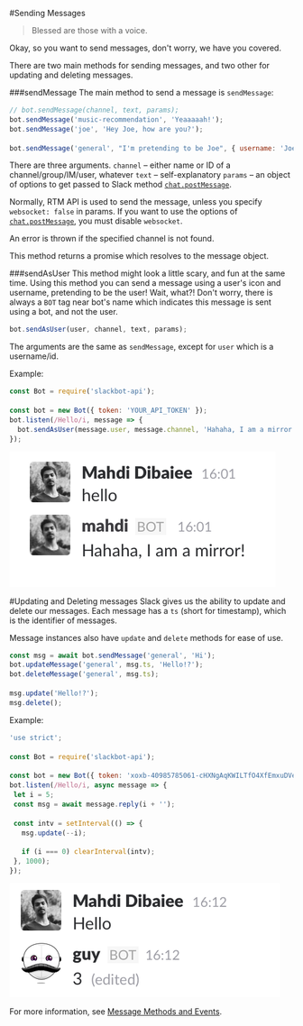 #Sending Messages
> Blessed are those with a voice.

 Okay, so you want to send messages, don't worry, we have you covered.
 
 There are two main methods for sending messages, and two other for updating and deleting messages.
 
 ###sendMessage
 The main method to send a message is `sendMessage`:
 
```javascript
// bot.sendMessage(channel, text, params);
bot.sendMessage('music-recommendation', 'Yeaaaaah!');
bot.sendMessage('joe', 'Hey Joe, how are you?');

bot.sendMessage('general', "I'm pretending to be Joe", { username: 'Joe' });
```

There are three arguments.
`channel` – either name or ID of a channel/group/IM/user, whatever
`text` – self-explanatory
`params` – an object of options to get passed to Slack method [`chat.postMessage`](https://api.slack.com/methods/chat.postMessage).

Normally, RTM API is used to send the message, unless you specify `websocket: false` in params.
If you want to use the options of [`chat.postMessage`](https://api.slack.com/methods/chat.postMessage), you must disable `websocket`.

An error is thrown if the specified channel is not found.

This method returns a promise which resolves to the message object.

###sendAsUser
 This method might look a little scary, and fun at the same time. Using this method you can send a message using a user's icon and username, pretending to be the user! Wait, what?!
 Don't worry, there is always a `BOT` tag near bot's name which indicates this message is sent using a bot, and not the user.
 
 ```javascript
 bot.sendAsUser(user, channel, text, params);
 ```
 
 The arguments are the same as `sendMessage`, except for `user` which is a username/id.
 
 Example:
 
```javascript
const Bot = require('slackbot-api');

const bot = new Bot({ token: 'YOUR_API_TOKEN' });
bot.listen(/Hello/i, message => {
  bot.sendAsUser(message.user, message.channel, 'Hahaha, I am a mirror!');
});
```
 

 ![A mirror bot!](sending-messages-mirror.png)
 
 #Updating and Deleting messages
  Slack gives us the ability to update and delete our messages. Each message has a `ts` (short for timestamp), which is the identifier of messages.
  
 Message instances also have `update` and `delete` methods for ease of use.
  
```javascript
const msg = await bot.sendMessage('general', 'Hi');
bot.updateMessage('general', msg.ts, 'Hello!?');
bot.deleteMessage('general', msg.ts);

msg.update('Hello!?');
msg.delete();
```
 
 Example:
 
```javascript
'use strict';

const Bot = require('slackbot-api');

const bot = new Bot({ token: 'xoxb-40985785061-cHXNgAqKWILTfO4XfEmxuDVe' });
bot.listen(/Hello/i, async message => {
 let i = 5;
 const msg = await message.reply(i + '');

 const intv = setInterval(() => {
   msg.update(--i);

   if (i === 0) clearInterval(intv);
 }, 1000);
});
```

 ![Update messages](sending-messages-update.png)
 
 For more information, see [Message Methods and Events](message-methods-and-events).